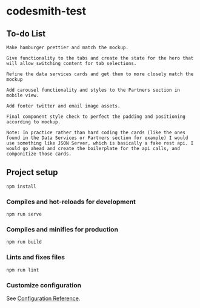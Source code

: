 # codesmith-test

## To-do List
```
Make hamburger prettier and match the mockup.

Give functionality to the tabs and create the state for the hero that will allow switching content for tab selections.

Refine the data services cards and get them to more closely match the mockup

Add carousel functionality and styles to the Partners section in mobile view. 

Add footer twitter and email image assets.

Final component style check to perfect the padding and positioning according to mockup. 

Note: In practice rather than hard coding the cards (like the ones found in the Data Services or Partners section for example) I would use something like JSON Server, which is basically a fake rest api. I would go ahead and create the boilerplate for the api calls, and componitize those cards.
```

## Project setup
```
npm install
```

### Compiles and hot-reloads for development
```
npm run serve
```

### Compiles and minifies for production
```
npm run build
```

### Lints and fixes files
```
npm run lint
```

### Customize configuration
See [Configuration Reference](https://cli.vuejs.org/config/).
